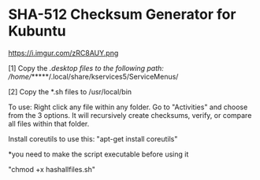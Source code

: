 # SHA-512 Checksum Generator for Kubuntu

https://i.imgur.com/zRC8AUY.png

[1] Copy the *.desktop files to the following path: /home/******/.local/share/kservices5/ServiceMenus/

[2] Copy the *.sh files to /usr/local/bin

To use: Right click any file within any folder. Go to "Activities" and choose from the 3 options. It will recursively create checksums, verify, or compare all files within that folder.

Install coreutils to use this: "apt-get install coreutils"

*you need to make the script executable before using it

"chmod +x hashallfiles.sh"
